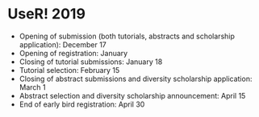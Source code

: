 # UseR! 2019



* Opening of submission (both tutorials, abstracts and scholarship application): December 17
* Opening of registration: January
* Closing of tutorial submissions: January 18
* Tutorial selection: February 15
* Closing of abstract submissions and diversity scholarship application: March 1
* Abstract selection and diversity scholarship announcement: April 15
* End of early bird registration: April 30


